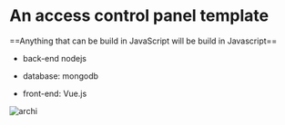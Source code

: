 # An access control panel template

==Anything that can be build in JavaScript will be build in Javascript==



* back-end nodejs

* database: mongodb

* front-end: Vue.js

  

![archi](D:\Node\vue-admin-template-master\pic\archi.png)